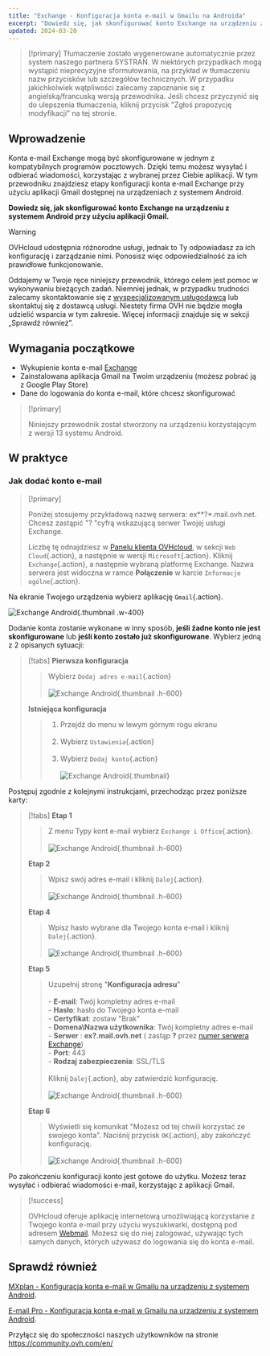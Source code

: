 ```yaml
---
title: "Exchange - Konfiguracja konta e-mail w Gmailu na Androida"
excerpt: "Dowiedz się, jak skonfigurować konto Exchange na urządzeniu z systemem Android poprzez aplikację Gmail"
updated: 2024-03-20
---
```


<style>
.w-400 {
  max-width:400px !important;
}
.h-600 {
  max-height:600px !important;
}
</style>

> [!primary]
> Tłumaczenie zostało wygenerowane automatycznie przez system naszego partnera SYSTRAN. W niektórych przypadkach mogą wystąpić nieprecyzyjne sformułowania, na przykład w tłumaczeniu nazw przycisków lub szczegółów technicznych. W przypadku jakichkolwiek wątpliwości zalecamy zapoznanie się z angielską/francuską wersją przewodnika. Jeśli chcesz przyczynić się do ulepszenia tłumaczenia, kliknij przycisk "Zgłoś propozycję modyfikacji” na tej stronie.
>

## Wprowadzenie

Konta e-mail Exchange mogą być skonfigurowane w jednym z kompatybilnych programów pocztowych. Dzięki temu możesz wysyłać i odbierać wiadomości, korzystając z wybranej przez Ciebie aplikacji. W tym przewodniku znajdziesz etapy konfiguracji konta e-mail Exchange przy użyciu aplikacji Gmail dostępnej na urządzeniach z systemem Android.

**Dowiedz się, jak skonfigurować konto Exchange na urządzeniu z systemem Android przy użyciu aplikacji Gmail.**

> [!warning]
>
> OVHcloud udostępnia różnorodne usługi, jednak to Ty odpowiadasz za ich konfigurację i zarządzanie nimi. Ponosisz więc odpowiedzialność za ich prawidłowe funkcjonowanie.
>
> Oddajemy w Twoje ręce niniejszy przewodnik, którego celem jest pomoc w wykonywaniu bieżących zadań. Niemniej jednak, w przypadku trudności zalecamy skontaktowanie się z [wyspecjalizowanym usługodawcą](https://partner.ovhcloud.com/pl/) lub skontaktuj się z dostawcą usługi. Niestety firma OVH nie będzie mogła udzielić wsparcia w tym zakresie. Więcej informacji znajduje się w sekcji „Sprawdź również”.


## Wymagania początkowe

- Wykupienie konta e-mail [Exchange](/links/web/emails)
- Zainstalowana aplikacja Gmail na Twoim urządzeniu (możesz pobrać ją z Google Play Store)
- Dane do logowania do konta e-mail, które chcesz skonfigurować

> [!primary]
>
> Niniejszy przewodnik został stworzony na urządzeniu korzystającym z wersji 13 systemu Android.
>

## W praktyce

### Jak dodać konto e-mail

> [!primary]
>
> Poniżej stosujemy przykładową nazwę serwera: ex**?*.mail.ovh.net. Chcesz zastąpić "? "cyfrą wskazującą serwer Twojej usługi Exchange.
>
> Liczbę tę odnajdziesz w [Panelu klienta OVHcloud](/links/manager), w sekcji `Web Cloud`{.action}, a następnie w wersji `Microsoft`{.action}.
> Kliknij `Exchange`{.action}, a następnie wybraną platformę Exchange. Nazwa serwera jest widoczna w ramce **Połączenie** w karcie `Informacje ogólne`{.action}.

Na ekranie Twojego urządzenia wybierz aplikację `Gmail`{.action}.

![Exchange Android](images/exchange-android-00.png){.thumbnail .w-400}

Dodanie konta zostanie wykonane w inny sposób, **jeśli żadne konto nie jest skonfigurowane** lub **jeśli konto zostało już skonfigurowane**. Wybierz jedną z 2 opisanych sytuacji:

> [!tabs]
> **Pierwsza konfiguracja**
>>
>> Wybierz `Dodaj adres e-mail`{.action}<br><br>
>> ![Exchange Android](images/android-first.png){.thumbnail .h-600}
>>
> **Istniejąca konfiguracja**
>>
>> 1. Przejdź do menu w lewym górnym rogu ekranu<br><br>
>> 2. Wybierz `Ustawienia`{.action}<br><br>
>> 3. Wybierz `Dodaj konto`{.action}<br><br>
>> ![Exchange Android](images/android-existing.png){.thumbnail}
>>

Postępuj zgodnie z kolejnymi instrukcjami, przechodząc przez poniższe karty:

> [!tabs]
> **Etap 1**
>> Z menu Typy kont e-mail wybierz `Exchange i Office`{.action}.<br><br>
>> ![Exchange Android](images/exchange-android-01.png){.thumbnail .h-600}
>>
> **Etap 2**
>> Wpisz swój adres e-mail i kliknij `Dalej`{.action}.<br><br>
>> ![Exchange Android](images/exchange-android-02.png){.thumbnail .h-600}
>>
> **Etap 4**
>> Wpisz hasło wybrane dla Twojego konta e-mail i kliknij `Dalej`{.action}.<br><br>
>> ![Exchange Android](images/exchange-android-03.png){.thumbnail .h-600}
>>
> **Etap 5**
>> Uzupełnij stronę "**Konfiguracja adresu**"<br><br>- **E-mail**: Twój kompletny adres e-mail<br>- **Hasło**: hasło do Twojego konta e-mail<br>- **Certyfikat**: zostaw "Brak"<br>- **Domena\Nazwa użytkownika**: Twój kompletny adres e-mail<br>- **Serwer** : **ex?.mail.ovh.net** ( zastąp **?** przez [numer serwera Exchange](#addaccount))<br>- **Port**: 443<br>- **Rodzaj zabezpieczenia**: SSL/TLS<br><br>Kliknij `Dalej`{.action}, aby zatwierdzić konfigurację.<br><br>
>> ![Exchange Android](images/exchange-android-04.png){.thumbnail .h-600}
>>
> **Etap 6**
>> Wyświetli się komunikat "Możesz od tej chwili korzystać ze swojego konta". Naciśnij przycisk `OK`{.action}, aby zakończyć konfigurację.<br><br>
>> ![Exchange Android](images/exchange-android-05.png){.thumbnail .h-600}
>>

Po zakończeniu konfiguracji konto jest gotowe do użytku. Możesz teraz wysyłać i odbierać wiadomości e-mail, korzystając z aplikacji Gmail.

> [!success]
>
> OVHcloud oferuje aplikację internetową umożliwiającą korzystanie z Twojego konta e-mail przy użyciu wyszukiwarki, dostępną pod adresem [Webmail](/links/web/email). Możesz się do niej zalogować, używając tych samych danych, których używasz do logowania się do konta e-mail.

## Sprawdź również <a name="go-further"></a>

[MXplan - Konfiguracja konta e-mail w Gmailu na urządzeniu z systemem Android](/pages/web_cloud/email_and_collaborative_solutions/mx_plan/how_to_configure_android).

[E-mail Pro - Konfiguracja konta e-mail w Gmailu na urządzeniu z systemem Android](/pages/web_cloud/email_and_collaborative_solutions/email_pro/how_to_configure_android).


Przyłącz się do społeczności naszych użytkowników na stronie <https://community.ovh.com/en/>